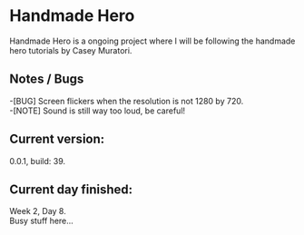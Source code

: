 # Handmade Hero
Handmade Hero is a ongoing project where I will be following the handmade hero tutorials by Casey Muratori.<br>
<h2>Notes / Bugs</h2>
-[BUG] Screen flickers when the resolution is not 1280 by 720.<br>
-[NOTE] Sound is still way too loud, be careful!<br>
<h2>Current version:</h2>
0.0.1, build: 39.<br>
<h2>Current day finished:</h2>
Week 2, Day 8.<br>
Busy stuff here...